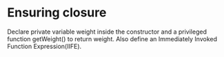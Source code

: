 # Ensuring closure

Declare private variable weight inside the constructor and a privileged function getWeight() to return weight.
Also define an Immediately Invoked Function Expression(IIFE).